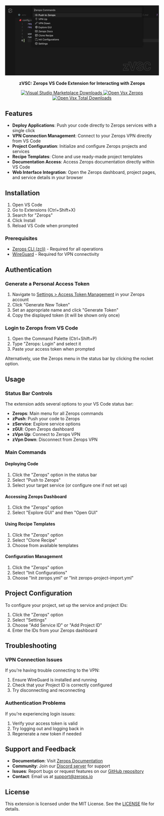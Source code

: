 <p align="center">
  <img src="resources/banner.png" alt="Zerops Logo">
</p>

<p align="center">
  <b>zVSC: Zerops VS Code Extension for Interacting with Zerops</b>
</p>

<p align="center">
  <a href="https://marketplace.visualstudio.com/items?itemName=Zerops.zvsc">
    <img src="https://img.shields.io/visual-studio-marketplace/d/Zerops.zvsc" alt="Visual Studio Marketplace Downloads">
  </a>

  <a href="https://open-vsx.org/extension/Zerops/zvsc">
    <img src="https://img.shields.io/open-vsx/v/Zerops/zvsc" alt="Open Vsx Zerops">
  </a>
  <a href="https://open-vsx.org/extension/Zerops/zvsc">
    <img src="https://img.shields.io/open-vsx/dt/Zerops/zvsc/latest" alt="Open Vsx Total Downloads">
  </a>
</p>

## Features

- **Deploy Applications**: Push your code directly to Zerops services with a single click
- **VPN Connection Management**: Connect to your Zerops VPN directly from VS Code
- **Project Configuration**: Initialize and configure Zerops projects and services
- **Recipe Templates**: Clone and use ready-made project templates
- **Documentation Access**: Access Zerops documentation directly within VS Code
- **Web Interface Integration**: Open the Zerops dashboard, project pages, and service details in your browser

## Installation

1. Open VS Code
2. Go to Extensions (Ctrl+Shift+X)
3. Search for "Zerops"
4. Click Install
5. Reload VS Code when prompted

### Prerequisites

- [Zerops CLI (zcli)](https://docs.zerops.io/references/zcli) - Required for all operations
- [WireGuard](https://www.wireguard.com/install/) - Required for VPN connectivity

## Authentication

### Generate a Personal Access Token

1. Navigate to [Settings > Access Token Management](https://app.zerops.io/settings/access-token-management) in your Zerops account
2. Click "Generate New Token"
3. Set an appropriate name and click "Generate Token"
4. Copy the displayed token (it will be shown only once)

### Login to Zerops from VS Code

1. Open the Command Palette (Ctrl+Shift+P)
2. Type "Zerops: Login" and select it
3. Paste your access token when prompted
   
Alternatively, use the Zerops menu in the status bar by clicking the rocket option.

## Usage

### Status Bar Controls

The extension adds several options to your VS Code status bar:

- **Zerops**: Main menu for all Zerops commands
- **zPush**: Push your code to Zerops
- **zService**: Explore service options
- **zGUI**: Open Zerops dashboard
- **zVpn Up**: Connect to Zerops VPN
- **zVpn Down**: Disconnect from Zerops VPN

### Main Commands

#### Deploying Code

1. Click the "Zerops" option in the status bar
2. Select "Push to Zerops"
3. Select your target service (or configure one if not set up)

#### Accessing Zerops Dashboard

1. Click the "Zerops" option
2. Select "Explore GUI" and then "Open GUI"

#### Using Recipe Templates

1. Click the "Zerops" option
2. Select "Clone Recipe"
3. Choose from available templates

#### Configuration Management

1. Click the "Zerops" option
2. Select "Init Configurations"
3. Choose "Init zerops.yml" or "Init zerops-project-import.yml"

## Project Configuration

To configure your project, set up the service and project IDs:

1. Click the "Zerops" option
2. Select "Settings"
3. Choose "Add Service ID" or "Add Project ID"
4. Enter the IDs from your Zerops dashboard

## Troubleshooting

### VPN Connection Issues

If you're having trouble connecting to the VPN:
1. Ensure WireGuard is installed and running
2. Check that your Project ID is correctly configured
3. Try disconnecting and reconnecting

### Authentication Problems

If you're experiencing login issues:
1. Verify your access token is valid
2. Try logging out and logging back in
3. Regenerate a new token if needed

## Support and Feedback

- **Documentation**: Visit [Zerops Documentation](https://docs.zerops.io)
- **Community**: Join our [Discord server](https://discord.gg/zeropsio) for support
- **Issues**: Report bugs or request features on our [GitHub repository](https://github.com/zeropsio/zvsc/issues)
- **Contact**: Email us at [support@zerops.io](mailto:support@zerops.io)

## License

This extension is licensed under the MIT License. See the [LICENSE](LICENSE) file for details.
